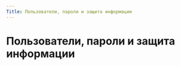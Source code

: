 ```yaml
---
Title: Пользователи, пароли и защита информации
---
```


Пользователи, пароли и защита информации
========================================

<!-- TOC -->
